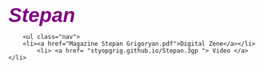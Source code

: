 <html>
<head>
	<title>Intro to new Media Stepan</title>
	<meta charset="utf-8">
  <style>
	  *{
	padding: 0;
	margin: 0;
}
h1{
	color: purple;
	font-size: 40px;
	font-style: italic;
	font-family: Arial;
}
.nav{
	display: inline-flex;
	font-size: 25px;
	width: 100%;
	background-color: gray;
}
.nav li{
margin:5px;
list-style-type: none;
}
a{
	text-decoration: none;
	color: green;
	  }
body 
	  {
	   background-image: url("stepan.jpg");
	  }
	 
  </style>
</head>
<body>
	<h1>Stepan</h1>
	
		<ul class="nav">
		<li><a href="Magazine Stepan Grigoryan.pdf">Digital Zene</a></li>
			<li> <a href= "styopgrig.github.io/Stepan.3gp "> Video </a> </li>
    		 	
 

</body>
</html>
